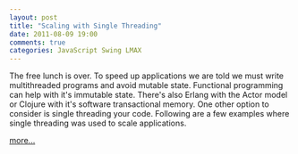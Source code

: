 ```yaml
---
layout: post
title: "Scaling with Single Threading"
date: 2011-08-09 19:00
comments: true
categories: JavaScript Swing LMAX
---
```

The free lunch is over. To speed up applications we are told we must write multithreaded programs and avoid mutable state. Functional programming can help with it's immutable state. There's also Erlang with the Actor model or Clojure with it's software transactional memory. One other option to consider is single threading your code. Following are a few examples where single threading was used to scale applications.

<a href="http://www.objectpartners.com/2011/08/09/scaling-with-single-threading/">more...</a>
